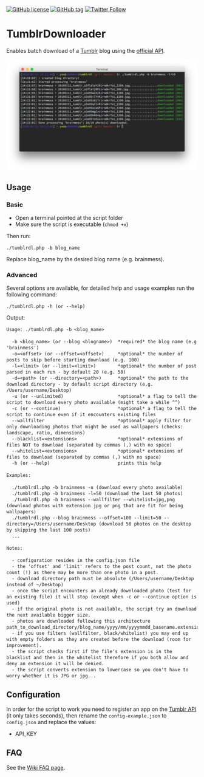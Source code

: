 [![GitHub license](https://img.shields.io/github/license/saeros/tumblrdl.svg)](https://github.com/saeros/tumblrdl/blob/master/LICENSE) [![GitHub tag](https://img.shields.io/github/tag/saeros/tumblrdl.svg)](https://github.com/saeros/tumblrdl/releases/latest) [![Twitter Follow](https://img.shields.io/twitter/follow/yonicsurny.svg?style=social)](https://twitter.com/yonicsurny)

# TumblrDownloader

Enables batch download of a [Tumblr](http://www.tumblr.com/) blog using the [official API](http://www.tumblr.com/api/).

![console](assets/console.png)


## Usage

### Basic

* Open a terminal pointed at the script folder
* Make sure the script is executable (`chmod +x`)

Then run:

	./tumblrdl.php -b blog_name

Replace blog_name by the desired blog name (e.g. brainmess).

### Advanced

Several options are available, for detailed help and usage examples run the following command:

	./tumblrdl.php -h (or --help)
	
Output:

	Usage: ./tumblrdl.php -b <blog_name>
	
	  -b <blog_name> (or --blog <blogname>)  *required* the blog name (e.g 'brainmess')
	  -o=<offset> (or --offset=<offset>)     *optional* the number of posts to skip before starting download (e.g. 100)
	  -l=<limit> (or --limit=<limit>)        *optional* the number of post parsed in each run - by default 20 (e.g. 50)
	  -d=<path> (or --directory=<path>)      *optional* the path to the download directory - by default script directory (e.g. /Users/username/Desktop)
	  -u (or --unlimited)                    *optional* a flag to tell the script to download every photo available (might take a while ^^)
	  -c (or --continue)                     *optional* a flag to tell the script to continue even if it encounters existing files
	  --wallfilter                           *optional* apply filter for only downloading photos that might be used as wallpapers (checks: landscape, ratio, dimensions)
	  --blacklist=<extensions>               *optional* extensions of files NOT to download (separated by commas (,) with no space)
	  --whitelist=<extensions>               *optional* extensions of files to download (separated by commas (,) with no space)
	  -h (or --help)                         prints this help
	
	Examples:
	
	  ./tumblrdl.php -b brainmess -u (download every photo available)
	  ./tumblrdl.php -b brainmess -l=50 (download the last 50 photos)
	  ./tumblrdl.php -b brainmess --wallfilter --whitelist=jpg,png (download photos with extension jpg or png that are fit for being wallpapers)
	  ./tumblrdl.php --blog brainmess --offset=100 --limit=50 --directory=/Users/username/Desktop (download 50 photos on the desktop by skipping the last 100 posts)
	  ...
	
	Notes:
	
	  - configuration resides in the config.json file
	  - the 'offset' and 'limit' refers to the post count, not the photo count (!) as there may be more than one photo in a post.
	  - download directory path must be absolute (/Users/username/Desktop instead of ~/Desktop)
	  - once the script encounters an already downloaded photo (test for an existing file) it will stop (except when -c or --continue option is used)
	  - if the original photo is not available, the script try an download the next available bigger size.
	  - photos are downloaded following this architecture path_to_download_directory/blog_name/yyyy/mm/yyyymmdd_basename.extension
	  - if you use filters (wallfilter, black/whitelist) you may end up with empty folders as they are created before the download (room for improvement).
	  - the script checks first if the file's extension is in the blacklist and then in the whitelist therefore if you both allow and deny an extension it will be denied.
	  - the script converts extension to lowercase so you don't have to worry whether it is JPG or jpg...


## Configuration

In order for the script to work you need to register an app on the [Tumblr API](http://www.tumblr.com/oauth/apps) (it only takes seconds), then rename the `config-example.json` to `config.json` and replace the values:

* API_KEY


## FAQ

See the [Wiki FAQ page](https://github.com/saeros/tumblrdl/wiki/FAQ).

